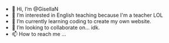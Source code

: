 - 👋 Hi, I’m @GisellaN
- 👀 I’m interested in English teaching because I'm a teacher LOL
- 🌱 I’m currently learning coding to create my own website.
- 💞️ I’m looking to collaborate on... idk.
- 📫 How to reach me ...

<!---
GisellaN/GisellaN is a ✨ special ✨ repository because its `README.md` (this file) appears on your GitHub profile.
You can click the Preview link to take a look at your changes.
--->
